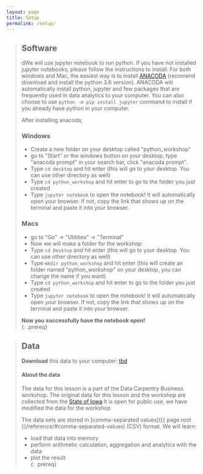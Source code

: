 ```yaml
---
layout: page
title: Setup
permalink: /setup/
---
```


> ## Software
> 
> dWe will use jupyter notebook to run python. If you have not installed jupyter notebooks, please follow the instructions to install. For both windows and Mac, the easiest way is to install [ANACODA](https://www.anaconda.com/download) (recomend download and install the python 3.6 version). ANACODA will automatically install python, jupyter and few packages that are frequently used in data analytics to your computer. You can also choose to use `python -m pip install jupyter` command to install if you already have python in your computer. 
> 
> After installing anacoda, 
> ### Windows 
> - Create a new folder on your desktop called "python_workshop"   
> - go to "Start" or the windows button on your desktop, type "anacoda prompt" in your search bar, click "anacoda prompt".
> - Type `cd desktop` and hit enter (this will go to your desktop. You can use other directory as well)
> - Type `cd python_workshop` and hit enter to go to the folder you just created  
> - Type `jupyter notebook` to open the notebook! It will automatically open your browser. If not, copy the link that shows up on the terminal and paste it into your browser. 
> 
> ### Macs  
> - go to "Go" -> "Utilities" -> "Terminal"  
> - Now we will make a folder for the workshop: 
> - Type `cd Desktop` and hit enter (this will go to your desktop. You can use other directory as well)
> - Type `mkdir python_workshop` and hit enter (this will create an folder named "python_workshop" on your desktop, you can change the name if you want)
> - Type `cd python_workshop` and hit enter to go to the folder you just created  
> - Type `jupyter notebook` to open the notebook! It will automatically open your browser. If not, copy the link that shows up on the terminal and paste it into your browser. 
> 
> **Now you successfully have the notebook open!**  
{: .prereq}

> ## Data
> **Download** this data to your computer: [tbd](https://github.com/data-lessons/python-business/tree/gh-pages/data)    
>
> #### About the data
> The data for this lesson is a part of the Data Carpentry Business workshop. 
> The original data for this lesson and the workshop are collected from the 
> [State of Iowa](https://data.iowa.gov/browse?category=Economy) 
> It is open for public use, we have modified the data for the workshop  
> 
> The data sets are stored in [comma-separated values]({{ page.root }}/reference/#comma-separated-values) (CSV) format. 
> We will learn:
> *   load that data into memory  
> *   perform arithmetic calculation, aggregation and analytics with the data
> *   plot the result  
{: .prereq}






